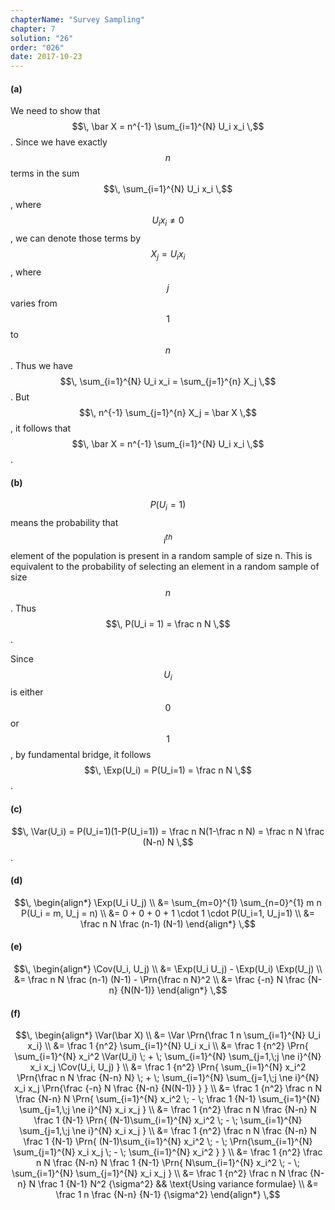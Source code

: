 ```yaml
---
chapterName: "Survey Sampling"
chapter: 7
solution: "26"
order: "026"
date: 2017-10-23 
---
```


#### (a) ####

We need to show that $$\, \bar X = n^{-1} \sum_{i=1}^{N} U_i x_i \,$$. Since we have exactly $$\, n \,$$ terms in the sum $$\, \sum_{i=1}^{N} U_i x_i \,$$, where $$\, U_i x_i \ne 0 \,$$, we can denote those terms by $$\, X_j = U_i x_i \,$$, where $$\, j \,$$ varies from $$\, 1 \,$$ to $$\, n \,$$. Thus we have $$\, \sum_{i=1}^{N} U_i x_i = \sum_{j=1}^{n} X_j \,$$. But $$\, n^{-1} \sum_{j=1}^{n} X_j = \bar X \,$$, it follows that $$\, \bar X = n^{-1} \sum_{i=1}^{N} U_i x_i \,$$.

#### (b) ####

$$\, P(U_i = 1) \,$$ means the probability that $$\, i^{th} \,$$ element of the population is present in a random sample of size n. This is equivalent to the probability of selecting an element in a random sample of size $$\, n \,$$. Thus $$\, P(U_i = 1) = \frac n N \,$$.

Since $$\, U_i \,$$ is either $$\, 0 \,$$ or $$\, 1 \,$$, by fundamental bridge, it follows $$\, \Exp(U_i) = P(U_i=1) = \frac n N \,$$.

#### (c) ####

$$\, \Var(U_i) = P(U_i=1)(1-P(U_i=1)) = \frac n N(1-\frac n N) = \frac n N \frac (N-n) N \,$$.

#### (d) ####

$$\, 
\begin{align*}
\Exp(U_i U_j) \\ 
&= \sum_{m=0}^{1} \sum_{n=0}^{1} m n P(U_i = m, U_j = n) \\
&= 0 + 0 + 0 + 1 \cdot 1 \cdot P(U_i=1, U_j=1) \\
&= \frac n N \frac (n-1) (N-1) 
\end{align*}
\,$$

#### (e) ####

$$\, 
\begin{align*}
\Cov(U_i, U_j) \\
&= \Exp(U_i U_j) - \Exp(U_i) \Exp(U_j) \\
&= \frac n N \frac (n-1) (N-1) - \Prn{\frac n N}^2 \\
&= \frac {-n} N \frac {N-n} {N(N-1)}
\end{align*}
\,$$

#### (f) ####

$$\, 
\begin{align*}
\Var(\bar X) \\
&= \Var \Prn{\frac 1 n \sum_{i=1}^{N} U_i x_i} \\
&= \frac 1 {n^2} \sum_{i=1}^{N} U_i x_i \\
&= \frac 1 {n^2} \Prn{ \sum_{i=1}^{N} x_i^2 \Var(U_i) \; + \; \sum_{i=1}^{N} \sum_{j=1,\;j \ne i}^{N} x_i x_j \Cov(U_i, U_j) } \\
&= \frac 1 {n^2} \Prn{ \sum_{i=1}^{N} x_i^2 \Prn{\frac n N \frac {N-n} N} \; + \; \sum_{i=1}^{N} \sum_{j=1,\;j \ne i}^{N} x_i x_j \Prn{\frac {-n} N \frac {N-n} {N(N-1)} } } \\
&= \frac 1 {n^2} \frac n N \frac {N-n} N \Prn{ \sum_{i=1}^{N} x_i^2 \; - \; \frac 1 {N-1} \sum_{i=1}^{N} \sum_{j=1,\;j \ne i}^{N} x_i x_j } \\
&= \frac 1 {n^2} \frac n N \frac {N-n} N \frac 1 {N-1} \Prn{ (N-1)\sum_{i=1}^{N} x_i^2 \; - \; \sum_{i=1}^{N} \sum_{j=1,\;j \ne i}^{N} x_i x_j } \\
&= \frac 1 {n^2} \frac n N \frac {N-n} N \frac 1 {N-1} \Prn{ (N-1)\sum_{i=1}^{N} x_i^2 \; - \; \Prn{\sum_{i=1}^{N} \sum_{j=1}^{N} x_i x_j \; - \; \sum_{i=1}^{N} x_i^2 } } \\
&= \frac 1 {n^2} \frac n N \frac {N-n} N \frac 1 {N-1} \Prn{ N\sum_{i=1}^{N} x_i^2 \; - \; \sum_{i=1}^{N} \sum_{j=1}^{N} x_i x_j } \\
&= \frac 1 {n^2} \frac n N \frac {N-n} N \frac 1 {N-1} N^2 {\sigma^2} && \text{Using variance formulae} \\
&= \frac 1 n \frac {N-n} {N-1} {\sigma^2} 
\end{align*}
\,$$
